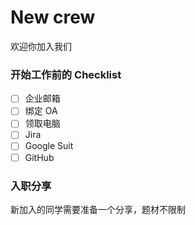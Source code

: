 # New crew

欢迎你加入我们

### 开始工作前的 Checklist
- [ ] 企业邮箱
- [ ] 绑定 OA
- [ ] 领取电脑
- [ ] Jira
- [ ] Google Suit
- [ ] GitHub

### 入职分享
新加入的同学需要准备一个分享，题材不限制
